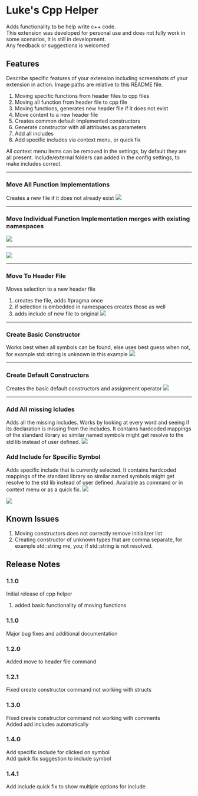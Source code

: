 # Luke's Cpp Helper

Adds functionality to be help write c++ code. <br/>This extension was developed for personal use and does not fully work in some scenarios, it is still in development.<br/>
Any feedback or suggestions is welcomed

## Features

Describe specific features of your extension including screenshots of your extension in action. Image paths are relative to this README file.

1. Moving specific functions from header files to cpp files
2. Moving all function from header file to cpp file
3. Moving functions, generates new header file if it does not exist
4. Move content to a new header file
5. Creates common default implemented constructors
6. Generate constructor with all attributes as parameters
7. Add all includes
8. Add specific includes via context menu, or quick fix


All context menu items can be removed in the settings, by default they are all present.
Include/external folders can added in the config settings, to make includes correct.

---


### Move All Function Implementations
Creates a new file if it does not already exist
![](docs/imgs/Move%20All%20Impl%20And%20Create.gif)


---

### Move Individual Function Implementation merges with existing namespaces
![](docs/imgs/Move%201%20impl%20inside%20namespace.gif) 

---

![](docs/imgs/Move%201%20impl%20outside.gif)


---

### Move To Header File
Moves selection to a new header file
1. creates the file, adds #pragma once
2. if selection is embedded in namespaces creates those as well
3. adds include of new file to original 
![](docs/imgs/Move%20to%20header.gif)


---

### Create Basic Constructor
Works best when all symbols can be found, else uses best guess when not, for example std::string is unknown in this example
![](docs/imgs/Create%20Constructor.gif)



---

### Create Default Constructors
Creates the basic default constructors and assignment operator
![](docs/imgs/Create%20Default%20Constructors.gif)


---

### Add All missing Icludes
Adds all the missing includes. Works by looking at every word and seeing if its declaration is missing from the includes.
It contains hardcoded mappings of the standard library so similar named symbols might get resolve to the std lib instead of user defined.
![](docs/imgs/Add%20All%20Includes.gif)


### Add Include for Specific Symbol
Adds specific include that is currently selected.
It contains hardcoded mappings of the standard library so similar named symbols might get resolve to the std lib instead of user defined.
Available as command or in context menu or as a quick fix.
![](docs/imgs/Quick%20Fix%20Include.gif)

![](docs/imgs/Add%20Include%20For.gif)




## Known Issues

1. Moving constructors does not correctly remove initializer list
2. Creating constructor of unknown types that are comma separate, for example std::string me, you; if std::string is not resolved.

## Release Notes
### 1.1.0

Initial release of cpp helper
1. added basic functionality of moving functions

### 1.1.0
Major bug fixes and additional documentation

### 1.2.0
Added move to header file command

### 1.2.1
Fixed create constructor command not working with structs

### 1.3.0
Fixed create constructor command not working with comments </br>
Added add includes automatically

### 1.4.0
Add specific include for clicked on symbol</br>
Add quick fix suggestion to include symbol

### 1.4.1
Add include quick fix to show multiple options for include